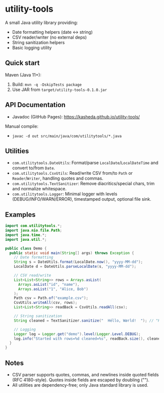 utility-tools
================

A small Java utility library providing:

- Date formatting helpers (date ↔ string)
- CSV reader/writer (no external deps)
- String sanitization helpers
- Basic logging utility

Quick start
-----------

Maven (Java 11+):

1) Build: `mvn -q -DskipTests package`
2) Use JAR from `target/utility-tools-0.1.0.jar`

API Documentation
-----------------

- Javadoc (GitHub Pages): https://kasheda.github.io/utility-tools/

Manual compile:

- `javac -d out src/main/java/com/utilitytools/*.java`

Utilities
---------

- `com.utilitytools.DateUtils`: Format/parse `LocalDate`/`LocalDateTime` and convert to/from `Date`.
- `com.utilitytools.CsvUtils`: Read/write CSV from/to `Path` or `Reader`/`Writer`, handling quotes and commas.
- `com.utilitytools.TextSanitizer`: Remove diacritics/special chars, trim and normalize whitespace.
- `com.utilitytools.Logger`: Minimal logger with levels (DEBUG/INFO/WARN/ERROR), timestamped output, optional file sink.

Examples
--------

```java
import com.utilitytools.*;
import java.nio.file.Path;
import java.time.*;
import java.util.*;

public class Demo {
  public static void main(String[] args) throws Exception {
    // Date formatting
    String s = DateUtils.format(LocalDate.now(), "yyyy-MM-dd");
    LocalDate d = DateUtils.parseLocalDate(s, "yyyy-MM-dd");

    // CSV read/write
    List<List<String>> rows = Arrays.asList(
      Arrays.asList("id", "name"),
      Arrays.asList("1", "Alice, Bob")
    );
    Path csv = Path.of("example.csv");
    CsvUtils.writeAll(csv, rows);
    List<List<String>> readBack = CsvUtils.readAll(csv);

    // String sanitization
    String cleaned = TextSanitizer.sanitize("  Héllo, Wørld!  "); // "Hello World"

    // Logging
    Logger log = Logger.get("demo").level(Logger.Level.DEBUG);
    log.info("Started with rows=%d cleaned=%s", readBack.size(), cleaned);
  }
}
```

Notes
-----

- CSV parser supports quotes, commas, and newlines inside quoted fields (RFC 4180-style). Quotes inside fields are escaped by doubling ("").
- All utilities are dependency-free; only Java standard library is used.
